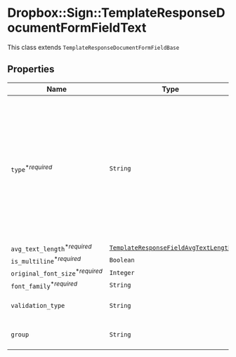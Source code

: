 # Dropbox::Sign::TemplateResponseDocumentFormFieldText

This class extends `TemplateResponseDocumentFormFieldBase`

## Properties

| Name | Type | Description | Notes |
| ---- | ---- | ----------- | ----- |
| `type`<sup>*_required_</sup> | ```String``` |  The type of this form field. See [field types](/api/reference/constants/#field-types).<br><br>* Text Field uses `TemplateResponseDocumentFormFieldText`<br>* Dropdown Field uses `TemplateResponseDocumentFormFieldDropdown`<br>* Hyperlink Field uses `TemplateResponseDocumentFormFieldHyperlink`<br>* Checkbox Field uses `TemplateResponseDocumentFormFieldCheckbox`<br>* Radio Field uses `TemplateResponseDocumentFormFieldRadio`<br>* Signature Field uses `TemplateResponseDocumentFormFieldSignature`<br>* Date Signed Field uses `TemplateResponseDocumentFormFieldDateSigned`<br>* Initials Field uses `TemplateResponseDocumentFormFieldInitials`  |  [default to 'text'] |
| `avg_text_length`<sup>*_required_</sup> | [```TemplateResponseFieldAvgTextLength```](TemplateResponseFieldAvgTextLength.md) |    |  |
| `is_multiline`<sup>*_required_</sup> | ```Boolean``` |  Whether this form field is multiline text.  |  |
| `original_font_size`<sup>*_required_</sup> | ```Integer``` |  Original font size used in this form field&#39;s text.  |  |
| `font_family`<sup>*_required_</sup> | ```String``` |  Font family used in this form field&#39;s text.  |  |
| `validation_type` | ```String``` |  Each text field may contain a `validation_type` parameter. Check out the list of [validation types](https://faq.hellosign.com/hc/en-us/articles/217115577) to learn more about the possible values.  |  |
| `group` | ```String``` |  The name of the group this field is in. If this field is not a group, this defaults to `null` except for Radio fields.  |  |

